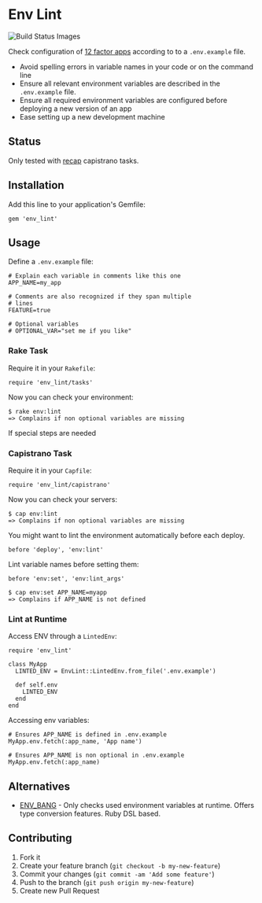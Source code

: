 # Env Lint

<img src="https://travis-ci.org/tf/env_lint.png" data-bindattr-466="466" title="Build Status Images">

Check configuration of [12 factor apps](http://12factor.net/config)
according to to a `.env.example` file.

* Avoid spelling errors in variable names in your code or on the
  command line
* Ensure all relevant environment variables are described in the
  `.env.example` file.
* Ensure all required environment variables are configured before
  deploying a new version of an app
* Ease setting up a new development machine

## Status

Only tested with [recap](https://github.com/tomafro/recap) capistrano
tasks.

## Installation

Add this line to your application's Gemfile:

    gem 'env_lint'

## Usage

Define a `.env.example` file:

    # Explain each variable in comments like this one
    APP_NAME=my_app
    
    # Comments are also recognized if they span multiple
    # lines
    FEATURE=true
    
    # Optional variables
    # OPTIONAL_VAR="set me if you like"

### Rake Task

Require it in your `Rakefile`:

    require 'env_lint/tasks'

Now you can check your environment:

    $ rake env:lint
    => Complains if non optional variables are missing

If special steps are needed 

### Capistrano Task

Require it in your `Capfile`:

    require 'env_lint/capistrano'

Now you can check your servers:

    $ cap env:lint
    => Complains if non optional variables are missing

You might want to lint the environment automatically before each
deploy.

    before 'deploy', 'env:lint'

Lint variable names before setting them:

    before 'env:set', 'env:lint_args'
    
    $ cap env:set APP_NAME=myapp
    => Complains if APP_NAME is not defined

### Lint at Runtime

Access ENV through a `LintedEnv`:

    require 'env_lint'

    class MyApp
      LINTED_ENV = EnvLint::LintedEnv.from_file('.env.example')
      
      def self.env
        LINTED_ENV
      end
    end

Accessing env variables:

    # Ensures APP_NAME is defined in .env.example
    MyApp.env.fetch(:app_name, 'App name')

    # Ensures APP_NAME is non optional in .env.example
    MyApp.env.fetch(:app_name)

## Alternatives

* [ENV_BANG](https://github.com/jcamenisch/ENV_BANG) - Only checks used
  environment variables at runtime. Offers type conversion
  features. Ruby DSL based.

## Contributing

1. Fork it
2. Create your feature branch (`git checkout -b my-new-feature`)
3. Commit your changes (`git commit -am 'Add some feature'`)
4. Push to the branch (`git push origin my-new-feature`)
5. Create new Pull Request
